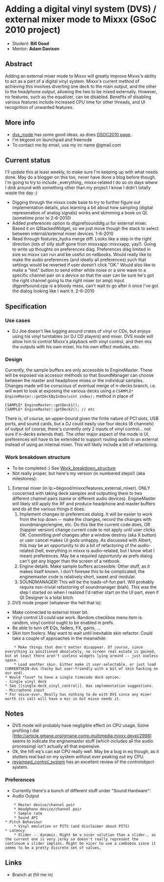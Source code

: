 # Adding a digital vinyl system (DVS) / external mixer mode to Mixxx (GSoC 2010 project)

  - Student: **Bill Good**
  - Mentor: **Adam Davison**

## Abstract

Adding an external mixer mode to Mixxx will greatly improve Mixxx's
ability to act as a part of a digital vinyl system. Mixxx's current
method of achieving this involves diverting one deck to the main output,
and the other to the headphone output, allowing the two to be mixed
externally. However, no features, such as the equalizer, can be
disabled. Benefits of disabling various features include increased CPU
time for other threads, and UI recognition of unwanted features.

## More info

  - [dvs\_mode](dvs_mode) has some good ideas, as does [GSOC2010
    page](gsoc2010ideas).
  - I'm bkgood on launchpad and freenode
  - To contact me by email, use my irc name @gmail.com

## Current status

I'll update this at least weekly, to make sure I'm keeping up with what
needs done. May do a blogger on this too, never have done a blog before
though. I'm going to try to include \_everything\_ mixxx-related I do so
on days where I dink around with something other than my project I know
I didn't totally waste the day :)

  - Digging through the mixxx code base to try to further figure out
    implementation details, plus learning a bit about how sampling
    (digital represenation of analog signals) works and skimming a book
    on Qt. (sometime prior to 2-6-2010)
  - Added preferences option to dlgprefsounddlg.ui for external mixer.
    Based it on QStackedWidget, so we just move though the stack to
    select between internal/external mixer devices. 1-6-2010
  - Read through features\_hydra merge diff. Looks like a step in the
    right direction (lots of silly stuff gone from mixxxapp::mixxxapp,
    yay\!). Going to write up thoughts on preferences diag. Preferences
    diag limited in size so mixxx can run and be useful on netbooks.
    Would really like to make the audio preferences (and ideally all
    preferences) such that settings would be reverted if user doesn't
    click "OK." Would also like to make a "test" button to send either
    white noise or a sine wave to a specific channel pair on a device so
    that the user can be sure he's got the right channel going to the
    right mixer (or amp) input. dlgprefsound.cpp is a bloody mess, can't
    wait to go after it once I've got the dialog looking like I want it.
    2-6-2010

## Specification

### Use cases

  - DJ Joe doesn't like lugging around crates of vinyl or CDs, but
    enjoys using his vinyl turntables (or DJ CD players) and mixer. DVS
    mode will allow him to control Mixxx's playback with vinyl control,
    and then mix the outputs with his own mixer, his his own effect
    modules, etc.

### Design

Currently, the sample buffers are only accessible to EngineMaster. These
will be exposed via accessor methods so that SoundManager can choose
between the master and headphone mixes or the individual samples.
Changes made will be conscious of eventual merge of n-decks branch, i.e.
will want to look at exposing the various decks using a `CSAMPLE*
EngineMaster::getDeckByIndex(uint index);` method in place of

``` cpp-qt
CSAMPLE* EngineMaster::getDeck1();
CSAMPLE* EngineMaster::getDeck2(); // etc
```

There is, of course, an upper-bound given the finite nature of PCI
slots, USB ports, and sound cards, but a DJ could easily use four decks
(8 channels) of output (of course, there's currently only 2 inputs of
vinyl control... not sure if n-decks extends that). The other major
aspect of the mode is UI, preferences will have to be extended to
support routing audio to an external instead of using an internal mixer.
This will likely include a bit of refactoring.

### Work breakdown structure

  - To be completed :) See
    [Work\_breakdown\_structure](https://en.wikipedia.org/wiki/Work_breakdown_structure)
  - Not really proper, but here's my version (in numbered steps\!) (aka
    milestones):

<!-- end list -->

1.  External mixer (in lp:\~bkgood/mixxx/features\_external\_mixer).
    ONLY concerned with taking deck samples and outputting them to two
    different channel pairs (same or different audio devices).
    EngineMaster will likely still apply the XF and produce headphone
    and master buffers and do all the various things it does.
    1.  Implement changes to preferences dialog. It will be easier to
        work from the top down -- make the changes, record the changes
        with soundmanger/engine, etc. Do this like the current code
        does, OR (happier version) change current code to not apply
        until user clicks OK. Committing pref changes after a window
        destroy (aka X button) or user cancel makes UI gods unhappy. As
        discussed with Albert, this may be an opportunity to do a bit of
        refactoring of the audio-related (hell, everything in mixxx is
        audio-related, but I know what I mean) preferences. May be a
        required *opportunity* as prefs dialog can't get any bigger than
        the screen of a netbook.
    2.  Engine details. Make sample buffers accessible. Other stuff, as
        it makes itself known. I don't foresee this to be complicated,
        the enginemaster code is relatively short, sweet and modular.
    3.  SOUNDMANAGER\! This will be the loads-of-fun part. Will probably
        require non-trivial refactoring of soundmanager (blah). This was
        the step I started on when I realized I'd rather start on the UI
        part, even if Qt Designer is a total bitch.
2.  DVS mode proper (whatever the hell that is):

<!-- end list -->

  - Make connected to external mixer bit.
  - Vinyl control UI could use work. Random checkbox menu item is
    random, vinyl control ought to be enabled in prefs.
  - Be able to turn off EQs, faders, FX, gains, ...
  - Skin tom foolery. May want to wait until inevitable skin refactor.
    Could take a couple of approaches in the meanwhile:

<!-- end list -->

``` 
    * Make things that don't matter disappear. Of course, since everything is positioned absolutely, no screen real estate is gained, but at least there aren't useless widgets lying around -- just useless space.
    * Load another skin. Either make it user-selectable, or just load CURRENTSKIN-dvs (hacky but user-friendly with a bit of skin hacking on our end).
* Would *love* to have a single timecode deck option.
- Single vinyl deck
* See [[single-deck_vinyl_control]]. Has implementation suggestions.
- Microphone input
* For voice-over. Really has nothing to do with DVS since any mixer worth its salt will have a mic in but mixxx needs it.
```

## Notes

  - DVS mode will probably have negligible effect on CPU usage. Some
    profiling I did
    \[<http://article.gmane.org/gmane.comp.multimedia.mixxx.devel/2998>\]
    seems to indicate the enginemaster stuff (which includes all the
    audio processing) isn't actually all that expensive.
  - Ok, the hifi eq's can eat CPU really well. May be a bug in eq
    though, as it stutters real bad on my system without ever peaking
    out my CPU.
  - [revamped\_control\_system](revamped_control_system) has an
    excellent review of the controlobject system.

### Preferences

  - Currently there's a bunch of different stuff under "Sound Hardware":
  - Audio Output

<!-- end list -->

``` 
    * Master device/channel pair
    * Headphone device/channel pair
    * Sample rate
    * Sound API
* Pitch Behaviour
    * Vinyl emulation or PITS (and disclaimer about PITS)
* Latency
    * Slider -- dynamic. Might be a nicer solution than a slider., as the current one is very jerky so doesn't really represent the continuum a slider implies. Might be nicer to use a combobox since it seems to be a pretty discrete set of values.
```

## Links

  - Branch at (fill me in)
